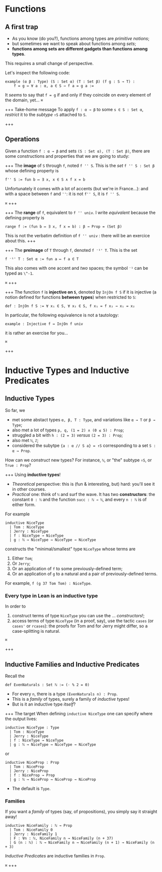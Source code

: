 # Functions

## A first trap

* As you know (do you?), functions among types are *primitive notions*;
* but sometimes we want to speak about functions among *sets*;
* **functions among sets are different gadgets than functions among types**. 

This requires a small change of perspective.

Let's inspect the following code:
```lean
example (α β : Type) (S : Set α) (T : Set β) (f g : S → T) :
    f = g ↔ ∀ a : α, a ∈ S → f a = g a :=
```
It *seems* to say that `f = g` if and only if they coincide on every element of the domain, yet... `⌘`

+++ Take-home message
To apply `f : α → β` to some `s ∈ S : Set α`, *restrict* it to the *subtype* `↑S` attached to `S`.

+++

## Operations

Given a function `f : α → β` and sets `(S : Set α), (T : Set β)`, there are some constructions and properties that we are going to study:

+++ The **image** of `S` through `f`, noted `f '' S`.
This is the *set* `f '' S : Set β` whose defining property is
```lean
f'' S := fun b ↦ ∃ x, x ∈ S ∧ f x = b
```
Unfortunately it comes with a lot of accents (but we're in France...): and with a space between `f` and `''`: it is not `f'' S`, it is `f '' S`.



`⌘`
+++

+++ The **range** of `f`, equivalent to `f '' univ`.
I write *equivalent* because the defining property is
```lean
range f := (fun b ↦ ∃ x, f x = b) : β → Prop = (Set β)
```
This is not the verbatim definition of `f '' univ` : there will be an exercice about this.
+++

+++ The **preimage** of `T` through `f`, denoted `f ⁻¹' T`.
This is the set
```lean
f ⁻¹' T : Set α := fun a ↦ f a ∈ T
```
This also comes with one accent and _two_ spaces; the symbol `⁻¹` can be typed as `\^-1`.

`⌘`
+++

+++ The function `f` is **injective on `S`**, denoted by `InjOn f S` if it is injective (a notion defined for functions **between types**) when restricted to `S`:
```lean
def : InjOn f S := ∀ x₁ ∈ S, ∀ x₂ ∈ S, f x₁ = f x₂ → x₁ = x₂
```

In particular, the following equivalence is not a tautology:
```lean
example : Injective f ↔ InjOn f univ
```
it is rather an exercise for you...

`⌘`

+++

# Inductive Types and Inductive Predicates

## Inductive Types

So far, we
* met some abstact types `α, β, T : Type`, and variations like `α → T` or `β → Type`;
* also met a lot of types `p, q, (1 = 2) ∧ (0 ≤ 5) : Prop`;
* struggled a bit with `h : (2 = 3)` *versus* `(2 = 3) : Prop`;
* also met `ℕ`, `ℤ`;
* considered the subytpe `{a : α // S a} = ↑S` corresponding to a set `S : α → Prop`.

How can we *construct* new types? For instance, `ℕ`, or "the" subtype `↑S`, or `True : Prop`?

+++ Using **inductive types**!

* *Theoretical* perspective: this is (fun & interesting, but) hard: you'll see it in other courses.
* *Practical* one: think of `ℕ` and surf the wave. It has two **constructors**: the constant `0 : ℕ` and the function `succ : ℕ → ℕ`, and every `n : ℕ` is of either form.

For example
```lean
inductive NiceType
  | Tom : NiceType
  | Jerry : NiceType
  | f : NiceType → NiceType
  | g : ℕ → NiceType → NiceType → NiceType
```
constructs the "minimal/smallest" type `NiceType` whose terms are 
1. Either `Tom`;
1. Or `Jerry`;
1. Or an application of `f` to some previously-defined term;
1. Or an application of `g` to a natural and a pair of previously-defined terms.

For example, `f (g 37 Tom Tom) : NiceType`.

### Every type in Lean is an inductive type

In order to
1. construct terms of type `NiceType` you can use the ... *constructors*!;
1. access terms of type `NiceType` (in a proof, say), use the tactic `cases` (or `cases'` or `rcases`):  the proofs for Tom and for Jerry might differ, so a case-splitting is natural.

`⌘`

+++

## Inductive Families and Inductive Predicates

Recall the 
```lean
def EvenNaturals : Set ℕ := (· % 2 = 0)
```

* For every `n`, there is a type `(EvenNaturals n) : Prop`. 
* This is a *family* of types, surely a family of *inductive* types!
* But is it an inductive type *itself*?

+++ The target
When defining `inductive NiceType` one can specify where the output lives:
```lean
inductive NiceType : Type
  | Tom : NiceType
  | Jerry : NiceType 
  | f : NiceType → NiceType 
  | g : ℕ → NiceType → NiceType → NiceType
```

or 
```
inductive NiceProp : Prop
  | Tom : NiceProp
  | Jerry : NiceProp
  | f : NiceProp → Prop
  | g : ℕ → NiceProp → NiceProp → NiceProp
```
* The default is `Type`.

### Families
If you want a *family* of types (say, of propositions), you simply say it straight away!
```lean
inductive NiceFamily : ℕ → Prop
  | Tom : NiceFamily 0
  | Jerry : NiceFamily 1
  | F : ∀n : ℕ, NiceFamily n → NiceFamily (n + 37)
  | G (n : ℕ) : ℕ → NiceFamily n → NiceFamily (n + 1) → NiceFamily (n + 3)
```

*Inductive Predicates* are inductive families in `Prop`.

`⌘`
+++